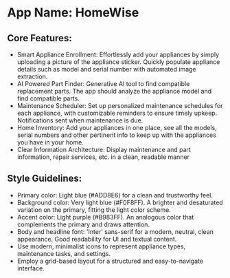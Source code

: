 # **App Name**: HomeWise

## Core Features:

- Smart Appliance Enrollment: Effortlessly add your appliances by simply uploading a picture of the appliance sticker. Quickly populate appliance details such as model and serial number with automated image extraction.
- AI Powered Part Finder: Generative AI tool to find compatible replacement parts. The app should analyze the appliance model and find compatible parts. 
- Maintenance Scheduler: Set up personalized maintenance schedules for each appliance, with customizable reminders to ensure timely upkeep. Notifications sent when maintenance is due.
- Home Inventory: Add your appliances in one place, see all the models, serial numbers and other pertinent info to keep up with the appliances you have in your home.
- Clear Information Architecture: Display maintenance and part information, repair services, etc. in a clean, readable manner

## Style Guidelines:

- Primary color: Light blue (#ADD8E6) for a clean and trustworthy feel.
- Background color: Very light blue (#F0F8FF). A brighter and desaturated variation on the primary, fitting the light color scheme.
- Accent color: Light purple (#B983FF). An analogous color that complements the primary and draws attention.
- Body and headline font: 'Inter' sans-serif for a modern, neutral, clean appearance. Good readability for UI and textual content.
- Use modern, minimalist icons to represent appliance types, maintenance tasks, and settings.
- Employ a grid-based layout for a structured and easy-to-navigate interface.